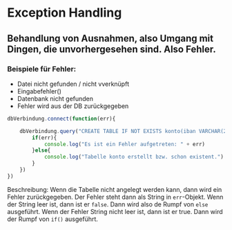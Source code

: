 # Exception Handling

## Behandlung von Ausnahmen, also Umgang mit Dingen, die unvorhergesehen  sind. Also Fehler.

### Beispiele für Fehler:
* Datei nicht gefunden / nicht vverknüpft
* Eingabefehler()
* Datenbank nicht gefunden
* Fehler wird aus der DB zurückgegeben

```Javascript
dbVerbindung.connect(function(err){

    dbVerbindung.query("CREATE TABLE IF NOT EXISTS konto(iban VARCHAR(22), idkunde INT(11), anfangssaldo DECIMAL(15,2), kontoart VARCHAR(20), timestamp TIMESTAMP, PRIMARY KEY(iban));", function(err, result){
        if(err){
            console.log("Es ist ein Fehler aufgetreten: " + err)
        }else{
            console.log("Tabelle konto erstellt bzw. schon existent.")    
        }        
    })
})
```

Beschreibung: Wenn die Tabelle nicht angelegt werden kann, dann wird ein Fehler zurückgegeben. Der Fehler steht dann als String in ```err```-Objekt. Wenn der String leer ist, dann ist er ```false```. Dann wird also de Rumpf von ```else``` ausgeführt. Wenn der Fehler String nicht leer ist, dann ist er true. Dann wird der Rumpf von ```if()``` ausgeführt. 